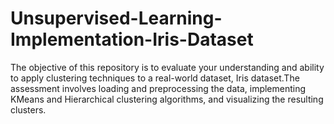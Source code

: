 # Unsupervised-Learning-Implementation-Iris-Dataset
The objective of this repository is to evaluate your understanding and ability to apply clustering techniques to a real-world dataset, Iris dataset.The assessment involves loading and preprocessing the data, implementing KMeans and Hierarchical clustering algorithms, and visualizing the resulting clusters.
